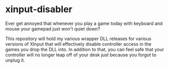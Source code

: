 # xinput-disabler

Ever get annoyed that whenever you play a game today with keyboard and mouse your gamepad just won't quiet down?

This repository will hold my various wrapper DLL releases for various versions of XInput that will effectively disable controller access in the games you drop the DLL into. In addition to that, you can feel safe that your controller will no longer leap off of your desk just because you forgot to unplug it.
